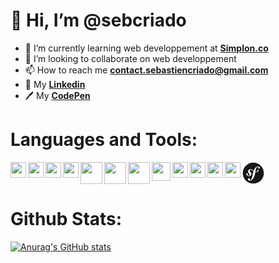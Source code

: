<h1>👋 Hi, I’m @sebcriado</h1>


- 🌱 I’m currently learning web developpement at <strong><a href="https://simplon.co/">Simplon.co</a></strong>
- 💞️ I’m looking to collaborate on web developpement 
- 📫 How to reach me <strong>contact.sebastiencriado@gmail.com</strong>
- 👤 My <strong><a target="_blank" href="https://www.linkedin.com/in/sébastien-criado-19427a212/">Linkedin</a></strong>
- 🖊 My <strong><a target="_blank" href="https://codepen.io/sebcriado">CodePen</a></strong>

<h1><strong>Languages and Tools:</strong></h1>


<img align="left" width="25px" src="https://cdn.jsdelivr.net/gh/devicons/devicon/icons/vscode/vscode-original.svg" />
<img align="left" width="25px" src="https://cdn.jsdelivr.net/gh/devicons/devicon/icons/html5/html5-original.svg" /> <img align="left" width="25px" src="https://cdn.jsdelivr.net/gh/devicons/devicon/icons/css3/css3-original.svg" /> <img align="left" width="25px" src="https://cdn.jsdelivr.net/gh/devicons/devicon/icons/javascript/javascript-original.svg" /> <img align="left" width="35px" src="https://cdn.jsdelivr.net/gh/devicons/devicon/icons/php/php-original.svg" /> <img align="left" width="35px" src="https://cdn.jsdelivr.net/gh/devicons/devicon/icons/mysql/mysql-original-wordmark.svg" /><img align="left" width="35px" src="https://user-images.githubusercontent.com/115630440/222382607-bcc50b06-455d-41d8-8fe2-6fe83dfe3808.png" /> <svg viewBox="0 0 128 128" width="35px" height="35px">
<path fill="#1A171B" d="M64 2.3C29.9 2.3 2.3 29.9 2.3 64s27.6 61.7 61.7 61.7 61.7-27.6 61.7-61.7S98.1 2.3 64 2.3zM97.3 38c-2.9.1-4.8-1.6-4.9-4.2 0-1 .2-1.8.9-2.8.6-1.2.8-1.4.8-1.9-.1-1.6-2.5-1.7-3.2-1.7-9.3.3-11.7 12.8-13.7 23l-1 5.4c5.3.8 9.1-.2 11.2-1.5 3-1.9-.8-3.9-.4-6.1.5-2.2 2.5-3.3 4.1-3.4 2.3-.1 3.9 2.3 3.8 4.7-.1 3.9-5.3 9.4-15.8 9.1-1.3 0-2.4-.1-3.5-.2l-2 10.9c-1.8 8.2-4.1 19.5-12.5 29.3-7.2 8.6-14.5 9.9-17.8 10-6.1.2-10.2-3.1-10.3-7.4-.1-4.2 3.6-6.5 6-6.6 3.3-.1 5.5 2.3 5.6 5 .1 2.3-1.1 3-1.9 3.5-.5.4-1.3.9-1.3 1.8 0 .4.5 1.3 1.8 1.3 2.6-.1 4.3-1.4 5.5-2.2 6-5 8.3-13.7 11.3-29.4l.6-3.8c1-5.1 2.2-10.9 3.9-16.6-4.2-3.2-6.7-7.1-12.4-8.6-3.9-1.1-6.2-.2-7.9 1.9-2 2.5-1.3 5.7.6 7.6l3.1 3.5c3.9 4.5 6 7.9 5.2 12.6-1.1 7.3-10 13-20.5 9.8-9-2.8-10.6-9.1-9.5-12.6.9-3.1 3.4-3.7 5.8-2.9 2.6.8 3.6 3.9 2.8 6.3-.1.3-.2.7-.5 1.2-.3.7-.8 1.2-1.1 2-.6 1.9 2 3.2 3.8 3.8 4 1.2 7.9-.9 8.9-4.1.9-3-1-5.1-1.7-5.9l-3.8-4.1c-1.7-1.9-5.6-7.3-3.7-13.4.7-2.3 2.2-4.8 4.4-6.4 4.6-3.5 9.7-4 14.5-2.6 6.2 1.8 9.2 5.9 13.1 9.1 2.2-6.3 5.2-12.6 9.7-17.8 4.1-4.8 9.5-8.2 15.8-8.5 6.3-.2 11 2.6 11.2 7.1-.1 2-1.2 5.7-5 5.8z"></path>
</svg>
 <img align="left" width="30px" src="https://cdn.jsdelivr.net/gh/devicons/devicon/icons/angularjs/angularjs-original.svg" />
<img align="left" width="25px" src="https://cdn.jsdelivr.net/gh/devicons/devicon/icons/git/git-original.svg" /> <img align="left" width="25px" src="https://cdn.jsdelivr.net/gh/devicons/devicon/icons/photoshop/photoshop-plain.svg" /> <img align="left" width="25px" src="https://cdn.jsdelivr.net/gh/devicons/devicon/icons/illustrator/illustrator-plain.svg" /> <img align="left" width="25px" src="https://cdn.jsdelivr.net/gh/devicons/devicon/icons/figma/figma-original.svg" /> 
          
          
          
          
          

<br>
<h1>Github Stats:</h1>


[![Anurag's GitHub stats](https://github-readme-stats.vercel.app/api?username=sebcriado&show_icons=true&theme=gotham)](https://github.com/anuraghazra/github-readme-stats)










